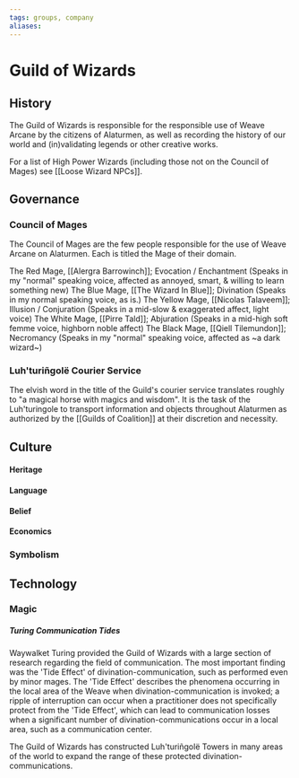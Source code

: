 ```yaml
---
tags: groups, company
aliases:
---
```


# Guild of Wizards
## History
The Guild of Wizards is responsible for the responsible use of Weave Arcane by the citizens of Alaturmen, as well as recording the history of our world and (in)validating legends or other creative works. 

For a list of High Power Wizards (including those not on the Council of Mages) see [[Loose Wizard NPCs]].

## Governance

### Council of Mages
The Council of Mages are the few people responsible for the use of Weave Arcane on Alaturmen. Each is titled the Mage of their domain.

The Red Mage, [[Alergra Barrowinch]]; Evocation / Enchantment
	(Speaks in my "normal" speaking voice, affected as annoyed, smart, & willing to learn something new)
The Blue Mage, [[The Wizard In Blue]]; Divination
	(Speaks in my normal speaking voice, as is.)
The Yellow Mage, [[Nicolas Talaveem]]; Illusion / Conjuration
	(Speaks in a mid-slow & exaggerated affect, light voice)
The White Mage, [[Pirre Tald]]; Abjuration
	(Speaks in a mid-high soft femme voice, highborn noble affect)
The Black Mage, [[Qiell Tilemundon]]; Necromancy
	(Speaks in my "normal" speaking voice, affected as ~a dark wizard~)

### Luh'turiñgolë Courier Service
The elvish word in the title of the Guild's courier service translates roughly to "a magical horse with magics and wisdom". It is the task of the Luh'turingole to transport information and objects throughout Alaturmen as authorized by the [[Guilds of Coalition]] at their discretion and necessity.

## Culture
#### Heritage
#### Language
#### Belief
#### Economics
### Symbolism
## Technology
### Magic
##### Turing Communication Tides
Waywalket Turing provided the Guild of Wizards with a large section of research regarding the field of communication. The most important finding was the 'Tide Effect' of divination-communication, such as performed even by minor mages. The 'Tide Effect' describes the phenomena occurring in the local area of the Weave when divination-communication is invoked; a ripple of interruption can occur when a practitioner does not specifically protect from the 'Tide Effect', which can lead to communication losses when a significant number of divination-communications occur in a local area, such as a communication center. 

The Guild of Wizards has constructed Luh'turiñgolë Towers in many areas of the world to expand the range of these protected divination-communications.